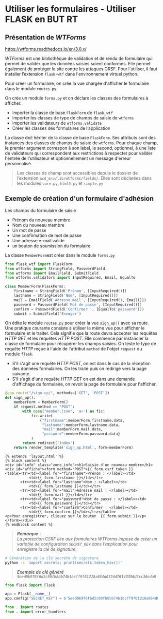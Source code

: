 # Utiliser les formulaires - **Utiliser FLASK en BUT RT**

## Présentation de *WTForms* 

https://wtforms.readthedocs.io/en/3.0.x/

*WTForms* est une bibliothèque de validation et de rendu de formulaire qui permet de valider que les données saisies soient conformes. Elle permet également de protéger le site contre les attaques CRSF.
Pour l'utiliser, il faut installer l’extension `flask-wtf` dans l'environnement virtuel python. 

Pour créer un formulaire, on crée la vue chargée d'afficher le formulaire dans le module `routes.py`. 

On crée un module `forms.py` et on déclare les classes des formulaires à afficher. 

- Importer la classe de base `FlaskForm` de `flask_wtf`
- Importer les classes de type de champs de saisie de `wtforms`
- Importer les validateurs de `wtforms.validate`
- Créer les classes des formulaires de l’application

La classe doit hériter de la classe de base `FlaskForm`. Ses attributs sont des instances des classes de champs de saisie de `wtforms`. Pour chaque champ, le premier argument correspon à son label, le second, optionnel, à une liste de validateurs qui correspondent aux restrictions à respecter pour valider l'entrée de l'utilisateur et optionnellement un message d'erreur personnalisé.

> Les classes de champ sont accessibles depuis le dossier de l’extension `acd_env/lib/wtforms/fields/`. Elles sont déclarées dans les modules `core.py`, `html5.py` et `simple.py` 

## Exemple de création d'un formulaire d'adhésion

Les champs du formulaire de saisie 
- Prénom du nouveau membre
- Nom du nouveau membre
- Un mot de passe
- Une confirmation de mot de passe
- Une adresse e-mail valide
- un bouton de soumission du formulaire

La classe `MemberForm`est créer dans le module `forms.py`

```python
from flask_wtf import FlaskForm
from wtforms import StringField, PasswordField,
from wtforms import EmailField, SubmitField
from wtforms.validators import InputRequired, Email, EqualTo

class MemberForm(FlaskForm):
    firstname = StringField('Prénom', [InputRequired()])
    lastname = StringField('Nom', [InputRequired()])
    mail = EmailField('Adresse mail', [InputRequired(), Email()])
    password = PasswordField('Mot de passe', [InputRequired()])
    confirm = PasswordField('Confirmer ', [EqualTo('password')])
    submit = SubmitField('Envoyer')
```

On édite le module `routes.py` pour créer la vue `sign_up()` avec sa route. Une pratique courante consiste à utiliser la même vue pour afficher le formulaire et le traiter. Cela signifie que la route devra accepter les requêtes *HTTP GET* et les requêtes *HTTP POST*. Elle commence par instancier la classe de formulaire pour récupérer les champs saisies. On teste le type de requête *HTTP* reçue à l'aide de l'attribut `method` de l'objet `request` du module `flask`. 

- S'il s'agit une requête *HTTP POST*, on est dans le cas de la réception des données formulaires. On les traite puis on redirige vers la page suivante.
- S'il s'agit d'une requête *HTTP GET* on est dans une demande d'affichage du formulaire, on revoit la page de formulaire pour l'afficher.

```python
@app.route("/sign-up/", methods=['GET', 'POST'])
def sign_up():
    memberForm = MemberForm()
    if request.method == 'POST':
        with open("member.json", 'a+') as fic:
            fic.write(
                {"firstname":memberForm.firstname.data,
                 "lastname":memberForm.lastname.data,
                 "mail":memberForm.mail.data,
                 "password":memberForm.password.data}
            )
        return redirect('index')            
    return render_template('sign_up.html', form=memberForm)
```

```jinja
{% extends 'layout.html' %}
{% block content %}
<div id="info" class="zone_info"><h1>Saisie d'un nouveau membre</h1>
<div id="affiche"><form method="POST">{{ form.csrf_token }}
<table><tr><td><label for="firstname">Prénom : </label></td>
           <td>{{ form.firstname }}</td></tr>
       <tr><td><label for="lastname">Nom : </label></td>
           <td>{{ form.lastname }}</td></tr>
       <tr><td><label for="mail">Adresse mail : </label></td>
           <td>{{ form.mail }}</td></tr>
       <tr><td><label for="password">Mot de passe : </label></td>
           <td>{{ form.password }}</td></tr>
       <tr><td><label for="confirm">Confirmer : </label></td>
           <td>{{ form.confirm }}</td></tr></table>
<p>Pour enregistrer, cliquez sur le bouton  {{ form.submit }}</p>
</form></div>
{% endblock content %}
```

> **_Remarque_** :<br/>_La protection CSRF liée aux formulaires WTForms impose de créer un variable de configuration `SECRET_KEY` dans l'application pour enregistre la clé de signature._

```bash
# Génération de la clé secrète de signature
python -c 'import secrets; print(secrets.token_hex())'
```
> **_Exemple de clé généré_**<br/> _`5eed9b976f6d5c80fb8bb74b1bcff9f01218a864d0f2dd76143356d3cc36eda8`_

```python
from flask import Flask

app = Flask(__name__)
app.config["SECRET_KEY"] = b'5eed9b976f6d5c80fb8bb74b1bcff9f01218a864d0f2dd76143356d3cc36eda8'

from . import routes 
from . import error_handlers
```
